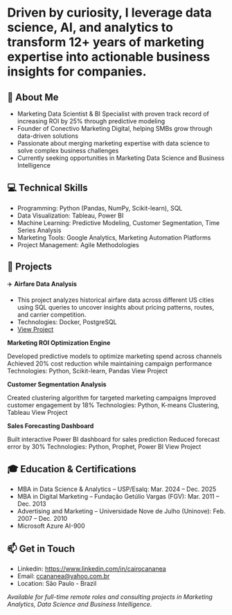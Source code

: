 
# Driven by curiosity, I leverage data science, AI, and analytics to transform 12+ years of marketing expertise into actionable business insights for companies.

## 🎯 About Me

- Marketing Data Scientist & BI Specialist with proven track record of increasing ROI by 25% through predictive modeling
- Founder of Conectivo Marketing Digital, helping SMBs grow through data-driven solutions
- Passionate about merging marketing expertise with data science to solve complex business challenges
- Currently seeking opportunities in Marketing Data Science and Business Intelligence


## 💻 Technical Skills

- Programming: Python (Pandas, NumPy, Scikit-learn), SQL
- Data Visualization: Tableau, Power BI
- Machine Learning: Predictive Modeling, Customer Segmentation, Time Series Analysis
- Marketing Tools: Google Analytics, Marketing Automation Platforms
- Project Management: Agile Methodologies


## 🚀 Projects
✈️ **Airfare Data Analysis**

- This project analyzes historical airfare data across different US cities using SQL queries to uncover insights about pricing patterns, routes, and carrier competition.
- Technologies: Docker, PostgreSQL
- [View Project](https://github.com/cacaprog/airfare-analysis-sql)

**Marketing ROI Optimization Engine**

Developed predictive models to optimize marketing spend across channels
Achieved 20% cost reduction while maintaining campaign performance
Technologies: Python, Scikit-learn, Pandas
View Project

**Customer Segmentation Analysis**

Created clustering algorithm for targeted marketing campaigns
Improved customer engagement by 18%
Technologies: Python, K-means Clustering, Tableau
View Project

**Sales Forecasting Dashboard**

Built interactive Power BI dashboard for sales prediction
Reduced forecast error by 30%
Technologies: Python, Prophet, Power BI
View Project


## 🎓 Education & Certifications

- MBA in Data Science & Analytics – USP/Esalq: Mar. 2024 – Dec. 2025 
- MBA in Digital Marketing – Fundação Getúlio Vargas (FGV): Mar. 2011 – Dec. 2013 
- Advertising and Marketing – Universidade Nove de Julho (Uninove): Feb. 2007 – Dec. 2010 
- Microsoft Azure AI-900


## 📫 Get in Touch

- Linkedin: https://www.linkedin.com/in/cairocananea
- Email: ccananea@yahoo.com.br
- Location: São Paulo - Brazil

*Available for full-time remote roles and consulting projects in Marketing Analytics, Data Science and Business Intelligence.*
